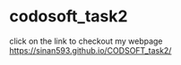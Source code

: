 # codosoft_task2
click on the link to checkout my webpage  https://sinan593.github.io/CODSOFT_task2/
